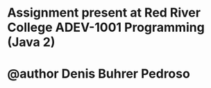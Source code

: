 #
# Assignment present at Red River College ADEV-1001 Programming (Java 2)
#
#
# @author Denis Buhrer Pedroso